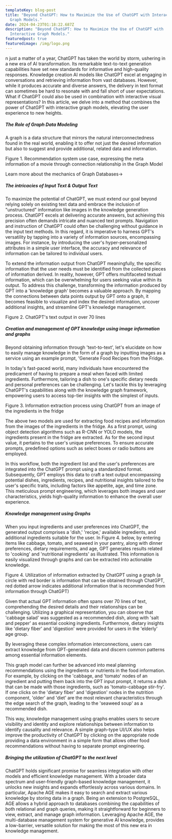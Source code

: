 ```yaml
---
templateKey: blog-post
title: "Beyond ChatGPT: How to Maximize the Use of ChatGPT with Interactive
  Graph Models."
date: 2024-04-23T01:18:22.687Z
description: "Beyond ChatGPT: How to Maximize the Use of ChatGPT with
  Interactive Graph Models."
featuredpost: true
featuredimage: /img/logo.png
---
```

<!--StartFragment-->

n just a matter of a year, ChatGPT has taken the world by storm, ushering in a new era of AI transformation. Its remarkable text-to-text generation capabilities have set new standards for informative and high-quality responses. Knowledge creation AI models like ChatGPT excel at engaging in conversations and retrieving information from vast databases. However, while it produces accurate and diverse answers, the delivery in text format can sometimes be hard to resonate with and fall short of user expectations. What if ChatGPT could also be used in combination with interactive visual representations? In this article, we delve into a method that combines the power of ChatGPT with interactive graph models, elevating the user experience to new heights.

##### The Role of Graph Data Modeling

A graph is a data structure that mirrors the natural interconnectedness found in the real world, enabling it to offer not just the desired information but also to suggest and provide additional, related data and information.

Figure 1. Recommendation system use case, expressing the meta information of a movie through connection relationship in the Graph Model

Learn more about the mechanics of Graph Databases->

##### The intricacies of Input Text & Output Text

To maximize the potential of ChatGPT, we must extend our goal beyond relying solely on existing text data and embrace the inclusion of "unstructured" information like images in the knowledge generation process. ChatGPT excels at delivering accurate answers, but achieving this precision often demands intricate and nuanced text prompts. Navigation and instruction of ChatGPT could often be challenging without guidance in the input text methods. In this regard, it is imperative to harness GPT's versatility by tapping into a variety of information sources, encompassing images. For instance, by introducing the user's hyper-personalized attributes in a simple user interface, the accuracy and relevance of information can be tailored to individual users.

To extend the information output from ChatGPT meaningfully, the specific information that the user needs must be identified from the collected pieces of information derived. In reality, however, GPT offers multifaceted textual information, which can be overwhelming for users seeking value within its output. To address this challenge, transforming the information produced by GPT into a 'knowledge graph' becomes a valuable approach. By mapping the connections between data points output by GPT onto a graph, it becomes feasible to visualize and index the desired information, uncover additional insights, and streamline GPT's knowledge management.



Figure 2. ChatGPT's text output in over 70 lines

##### Creation and management of GPT knowledge using image information and graphs

Beyond obtaining information through 'text-to-text', let's elucidate on how to easily manage knowledge in the form of a graph by inputting images as a service using an example prompt, 'Generate Food Recipes from the Fridge.

In today's fast-paced world, many individuals have encountered the predicament of having to prepare a meal when faced with limited ingredients. Furthermore, tailoring a dish to one's specific dietary needs and personal preferences can be challenging. Let's tackle this by leveraging ChatGPT's capabilities along with the knowledge graph framework, empowering users to access top-tier insights with the simplest of inputs.





Figure 3. Information extraction process using ChatGPT from an image of the ingredients in the fridge

The above two models are used for extracting food recipes and information from the images of the ingredients in the fridge. As a first prompt, using object detection algorithms such as R-CNN or YOLO models, the ingredients present in the fridge are extracted. As for the second input value, it pertains to the user's unique preferences. To ensure accurate prompts, predefined options such as select boxes or radio buttons are employed.

In this workflow, both the ingredient list and the user's preferences are integrated into the ChatGPT prompt using a standardized format. Subsequently, GPT employs this data to craft a text output encompassing potential dishes, ingredients, recipes, and nutritional insights tailored to the user's specific traits, including factors like appetite, age, and time zone. This meticulous prompt engineering, which leverages both images and user characteristics, yields high-quality information to enhance the overall user experience.

##### Knowledge management using Graphs

When you input ingredients and user preferences into ChatGPT, the generated output comprises a 'dish,' 'recipe,' available ingredients, and additional ingredients suitable for the user. In Figure 4. below, by entering items like cabbage, tomato, and seaweed in your pantry, along with dinner preferences, dietary requirements, and age, GPT generates results related to 'cooking' and 'nutritional ingredients' as illustrated. This information is easily visualized through graphs and can be extracted into actionable knowledge.



Figure 4. Utilization of information extracted by ChatGPT using a graph (a circle with red border is information that can be obtained through ChatGPT, red dotted arrow indicates additional information that is recommended from information through ChatGPT)

Given that actual GPT information often spans over 70 lines of text, comprehending the desired details and their relationships can be challenging. Utilizing a graphical representation, you can observe that 'cabbage salad' was suggested as a recommended dish, along with 'salt and pepper' as essential cooking ingredients. Furthermore, dietary insights like 'dietary fiber' and 'digestion' were provided for users in the 'elderly' age group.

By leveraging these complex information interconnections, users can extract knowledge from GPT-generated data and discern common patterns among essential information elements.

This graph model can further be advanced into meal planning recommendations using the ingredients or nutrients in the food information. For example, by clicking on the 'cabbage, and 'tomato' nodes of an ingredient and putting them back into the GPT input prompt, it returns a dish that can be made with those ingredients, such as 'tomato-cabbage stir-fry'. If one clicks on the 'dietary fiber' and 'digestion' nodes in the nutrition component, 'older' and 'diet' are the most relevant characteristics through the edge search of the graph, leading to the 'seaweed soup' as a recommended dish.

This way, knowledge management using graphs enables users to secure visibility and identity and explore relationships between information to identify causality and relevance. A simple graph-type UI/UX also helps improve the productivity of ChatGPT by clicking on the appropriate node providing a data environment in a simple form that allows other food recommendations without having to separate prompt engineering.

##### Bringing the utilization of ChatGPT to the next level

ChatGPT holds significant promise for seamless integration with other models and efficient knowledge management. With a broader data spectrum and user-friendly graph-based knowledge management, it unlocks new insights and expands effortlessly across various domains. In particular, Apache AGE makes it easy to search and extract various knowledge by storing data in a graph. Being an extension to PostgreSQL, AGE allows a hybrid approach to databases combining the capabilities of both relational and graph queries, making it straightforward for beginners to view, extract, and manage graph information. Leveraging Apache AGE, the multi-database management system for generative AI knowledge, provides a low-barrier, versatile solution for making the most of this new era in knowledge management.

<!--EndFragment-->